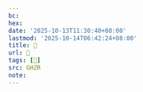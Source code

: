 ```yaml
---
bc:
hex:
date: '2025-10-13T11:30:40+08:00'
lastmod: '2025-10-14T06:42:24+08:00'
title: 󰦯
url: 󰦯
tags: [𥥻]
src: GHZR
note:
---
```

